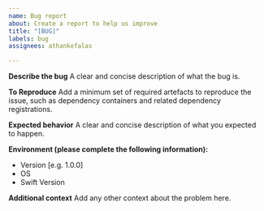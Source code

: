 ```yaml
---
name: Bug report
about: Create a report to help us improve
title: "[BUG]"
labels: bug
assignees: athankefalas

---
```


**Describe the bug**
A clear and concise description of what the bug is.

**To Reproduce**
Add a minimum set of required artefacts to reproduce the issue, such as dependency containers and related dependency registrations.

**Expected behavior**
A clear and concise description of what you expected to happen.

**Environment (please complete the following information):**
 - Version [e.g. 1.0.0]
 - OS 
 - Swift Version

**Additional context**
Add any other context about the problem here.
